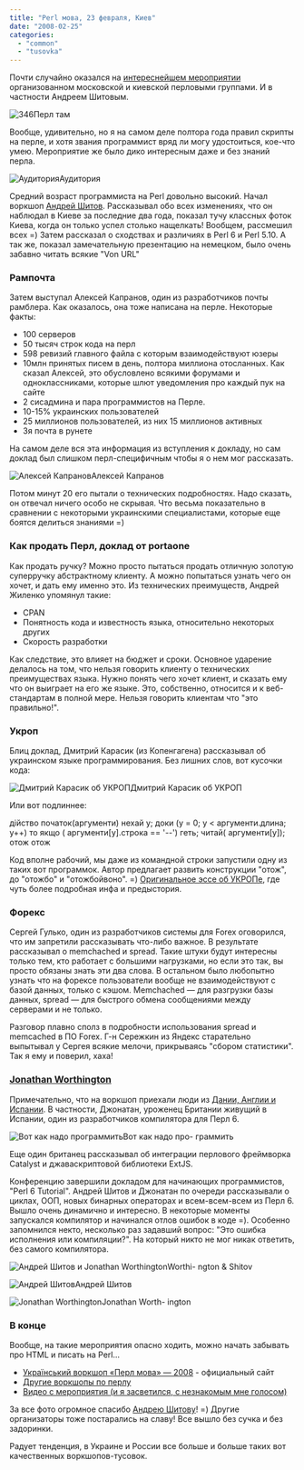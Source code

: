 ```yaml
---
title: "Perl мова, 23 февраля, Киев"
date: "2008-02-25"
categories: 
  - "common"
  - "tusovka"
---
```


Почти случайно оказался на [интереснейшем мероприятии](http://event.perlukraine.org/upw2008/) организованном московской и киевской перловыми группами. И в частности Андреем Шитовым.

![346](/pic/upw/1.jpg)Перл там

Вообще, удивительно, но я на самом деле полтора года правил скрипты на перле, и хотя звания программист вряд ли могу удостоиться, кое-что умею. Мероприятие же было дико интересным даже и без знаний перла.

![Аудитория](/pic/upw/7.jpg)Аудитория

Средний возраст программиста на Perl довольно высокий. Начал воркшоп [Андрей Шитов](http://shitov.ru). Рассказывал обо всех изменениях, что он наблюдал в Киеве за последние два года, показал тучу классных фоток Киева, когда он только успел столько нащелкать! Вообщем, рассмешил всех =) Затем рассказал о сходствах и различиях в Perl 6 и Perl 5.10. А так же, показал замечательную презентацию на немецком, было очень забавно читать всякие "Von URL"

### Рампочта

Затем выступал Алексей Капранов, один из разработчиков почты рамблера. Как оказалось, она тоже написана на перле. Некоторые факты:

- 100 серверов
- 50 тысяч строк кода на перл
- 598 ревизий главного файла с которым взаимодействуют юзеры
- 10млн принятых писем в день, полтора миллиона отосланных. Как сказал Алексей, это обусловлено всякими форумами и одноклассниками, которые шлют уведомления про каждый пук на сайте
- 2 сисадмина и пара программистов на Перле.
- 10-15% украинских пользователей
- 25 миллионов пользователей, из них 15 миллионов активных
- 3я почта в рунете

На самом деле вся эта информация из вступления к докладу, но сам доклад был слишком перл-специфичным чтобы я о нем мог рассказать.

![Алексей Капранов](/pic/upw/11.jpg)Алексей Капранов

Потом минут 20 его пытали о технических подробностях. Надо сказать, он отвечал ничего особо не скрывая. Что весьма показательно в сравнении с некоторыми украинскими специалистами, которые еще боятся делиться знаниями =)

### Как продать Перл, доклад от portaone

Как продать ручку? Можно просто пытаться продать отличную золотую суперручку абстрактному клиенту. А можно попытаться узнать чего он хочет, и дать ему именно это. Из технических преимуществ, Андрей Жиленко упомянул такие:

- CPAN
- Понятность кода и известность языка, относительно некоторых других
- Скорость разработки

Как следствие, это влияет на бюджет и сроки. Основное ударение делалось на том, что нельзя говорить клиенту о технических преимуществах языка. Нужно понять чего хочет клиент, и сказать ему что он выиграет на его же языке. Это, собственно, относится и к веб-стандартам в полной мере. Нельзя говорить клиентам что "это правильно!".

### Укроп

Блиц доклад, Дмитрий Карасик (из Копенгагена) рассказывал об украинском языке программирования. Без лишних слов, вот кусочки кода:

![Дмитрий Карасик об УКРОП](/pic/upw/9.jpg)Дмитрий Карасик об УКРОП

Или вот подлиннее:

дiйство початок(аргументи)
	нехай у;
	доки (у = 0; y < аргументи.длина; у++) то
		якщо ( аргументи\[у\].строка == '--')
			геть;
		читай( аргументи\[у\]);
	отож
отож

Код вполне рабочий, мы даже из командной строки запустили одну из таких вот программок. Автор предлагает развить конструкции "отож", до "отожбо" и "отожбойвоно". =) [Оригинальное эссе об УКРОПе](http://mcfist.livejournal.com/12285.html), где чуть более подробная инфа и предыстория.

### Форекс

Сергей Гулько, один из разработчиков системы для Forex оговорился, что им запретили рассказывать что-либо важное. В результате рассказывал о memchached и spread. Такие штуки будут интересны только тем, кто работает с большими нагрузками, но если это так, вы просто обязаны знать эти два слова. В остальном было любопытно узнать что на форексе пользователи вообще не взаимодействуют с базой данных, только с кэшом. Memchached — для разгрузки базы данных, spread — для быстрого обмена сообщениями между серверами и не только.

Разговор плавно сполз в подробности использования spread и memcached в ПО Forex. Г-н Сережкин из Яндекс старательно выпытывал у Сергея всякие мелочи, прикрываясь "сбором статистики". Так я ему и поверил, хаха!

### [Jonathan Worthington](http://www.jnthn.net/)

Примечательно, что на воркшоп приехали люди из [Дании, Англии и Испании](http://event.perlukraine.org/upw2008/stats). В частности, Джонатан, уроженец Британии живущий в Испании, один из разработчиков компилятора для Перл 6.

![Вот как надо программить](/pic/upw/2.jpg)Вот как надо про- граммить

Еще один британец рассказывал об интеграции перлового фреймворка Catalyst и джаваскриптовой библиотеки ExtJS.

Конференцию завершили докладом для начинающих программистов, "Perl 6 Tutorial". Андрей Шитов и Джонатан по очереди рассказывали о циклах, ООП, новых бинарных операторах и всем-всем-всем из Перл 6. Вышло очень динамично и интересно. В некоторые моменты запускался компилятор и начинался отлов ошибок в коде =). Особенно запомнился некто, несколько раз задавший вопрос: "Это ошибка исполнения или компиляции?". На который никто не мог никак ответить, без самого компилятора.

![Андрей Шитов и Jonathan Worthington](/pic/upw/3.jpg)Worthi- ngton & Shitov

![Андрей Шитов](/pic/upw/4.jpg)Андрей Шитов

![Jonathan Worthington](/pic/upw/6.jpg)Jonathan Worth- ington

### В конце

Вообще, на такие мероприятия опасно ходить, можно начать забывать про HTML и писать на Perl...

- [Український воркшоп «Перл мова» — 2008](http://event.perlukraine.org/upw2008/) - официальный сайт
- [Другие воркшопы по перлу](http://perl.lv/)
- [Видео с мероприятия (и я засветился, с незнакомым мне голосом)](http://event.perlukraine.org/upw2008/media/video.html)

За все фото огромное спасибо [Андрею Шитову](http://www.shitov.ru/)! =) Другие организаторы тоже постарались на славу! Все вышло без сучка и без задоринки.

Радует тенденция, в Украине и России все больше и больше таких вот качественных воркшопов-тусовок.
